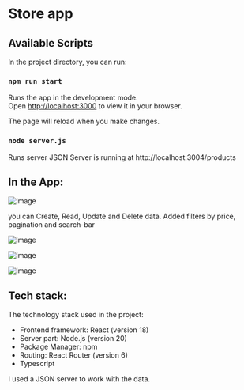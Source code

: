 # Store app



## Available Scripts

In the project directory, you can run:

### `npm run start`

Runs the app in the development mode.\
Open [http://localhost:3000](http://localhost:3000) to view it in your browser.

The page will reload when you make changes.

### `node server.js`

Runs server
JSON Server is running at http://localhost:3004/products


## In the App:

![image](https://github.com/user-attachments/assets/d3629cb0-609a-43fe-9346-793653c1f9be)

you can Create, Read, Update and Delete data. Added filters by price, pagination and search-bar

![image](https://github.com/user-attachments/assets/61ebb863-f3dd-491c-990b-e654a7cc494a)

![image](https://github.com/user-attachments/assets/2188fd65-2099-435d-a000-a7f5113492f0)





![image](https://github.com/user-attachments/assets/8c3f41b3-b523-4049-977f-564612d99327)

## Tech stack:
The technology stack used in the project:
- Frontend framework: React (version 18)
- Server part: Node.js (version 20)
- Package Manager: npm
- Routing: React Router (version 6)
- Typescript

I used a JSON server to work with the data.

